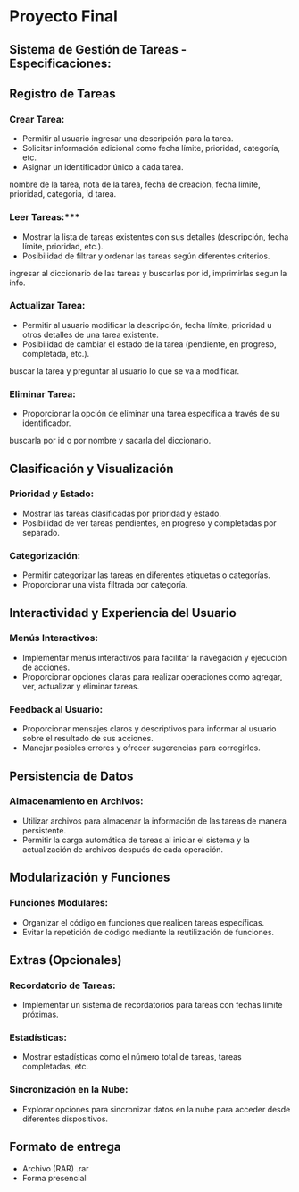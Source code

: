 # Proyecto Final 

## Sistema de Gestión de Tareas - Especificaciones:

## Registro de Tareas

### Crear Tarea:
  - Permitir al usuario ingresar una descripción para la tarea.
  - Solicitar información adicional como fecha límite, prioridad, categoría, etc.
  - Asignar un identificador único a cada tarea.

nombre de la tarea, nota de la tarea, fecha de creacion, fecha limite, prioridad, categoria, id tarea.
   
### Leer Tareas:***
  - Mostrar la lista de tareas existentes con sus detalles (descripción, fecha límite, prioridad, etc.).
  - Posibilidad de filtrar y ordenar las tareas según diferentes criterios.

ingresar al diccionario de las tareas y buscarlas por id, imprimirlas segun la info. 

### Actualizar Tarea:
  - Permitir al usuario modificar la descripción, fecha límite, prioridad u otros detalles de una tarea existente.
  - Posibilidad de cambiar el estado de la tarea (pendiente, en progreso, completada, etc.).

buscar la tarea y preguntar al usuario lo que se va a modificar.

### Eliminar Tarea:
  - Proporcionar la opción de eliminar una tarea específica a través de su identificador.

buscarla por id o por nombre y sacarla del diccionario.

## Clasificación y Visualización

### Prioridad y Estado:
   - Mostrar las tareas clasificadas por prioridad y estado.
   - Posibilidad de ver tareas pendientes, en progreso y completadas por separado.

### Categorización:
   - Permitir categorizar las tareas en diferentes etiquetas o categorías.
   - Proporcionar una vista filtrada por categoría.

## Interactividad y Experiencia del Usuario

### Menús Interactivos:
- Implementar menús interactivos para facilitar la navegación y ejecución de acciones.
- Proporcionar opciones claras para realizar operaciones como agregar, ver, actualizar y eliminar tareas.

### Feedback al Usuario:
- Proporcionar mensajes claros y descriptivos para informar al usuario sobre el resultado de sus acciones.
- Manejar posibles errores y ofrecer sugerencias para corregirlos.

## Persistencia de Datos

### Almacenamiento en Archivos:
- Utilizar archivos para almacenar la información de las tareas de manera persistente.
- Permitir la carga automática de tareas al iniciar el sistema y la actualización de archivos después de cada operación.

##  Modularización y Funciones

### Funciones Modulares:
- Organizar el código en funciones que realicen tareas específicas.
- Evitar la repetición de código mediante la reutilización de funciones.

##  Extras (Opcionales)

### Recordatorio de Tareas:
- Implementar un sistema de recordatorios para tareas con fechas límite próximas.

### Estadísticas:
- Mostrar estadísticas como el número total de tareas, tareas completadas, etc.

### Sincronización en la Nube:
- Explorar opciones para sincronizar datos en la nube para acceder desde diferentes dispositivos.

## Formato de entrega
- Archivo (RAR) .rar
- Forma presencial
